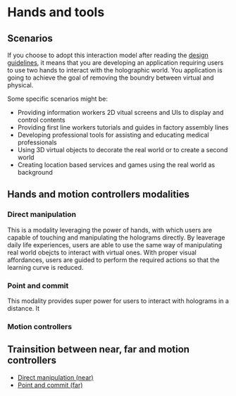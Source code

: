 # Hands and tools
## Scenarios
If you choose to adopt this interaction model after reading the <a href="mixed-reality-docs/interaction-fundamentals.md">design guidelines</a>, it means that you are developing an application requiring users to use two hands to interact with the holographic world. You application is going to achieve the goal of removing the boundry between virtual and physical.

Some specific scenarios might be:
* Providing information workers 2D vitual screens and UIs to display and control contents
* Providing first line workers tutorials and guides in factory assembly lines
* Developing professional tools for assisting and educating medical professionals  
* Using 3D virtual objects to decorate the real world or to create a second world 
* Creating location based services and games using the real world as background

## Hands and motion controllers modalities
### Direct manipulation
This is a modality leveraging the power of hands, with which users are capable of touching and manipulating the holograms directly. By leaverage daily life experiences, users are able to use the same way of manipulating real world obejcts to interact with virtual ones. With proper visual affordances, users are guided to perform the required actions so that the learning curve is reduced.   

### Point and commit
This modality provides super power for users to interact with holograms in a distance. It 

### Motion controllers
## Trainsition between near, far and motion controllers
* [Direct manipulation (near)](direct-manipulation.md)
* [Point and commit (far)](point-and-commit.md)
